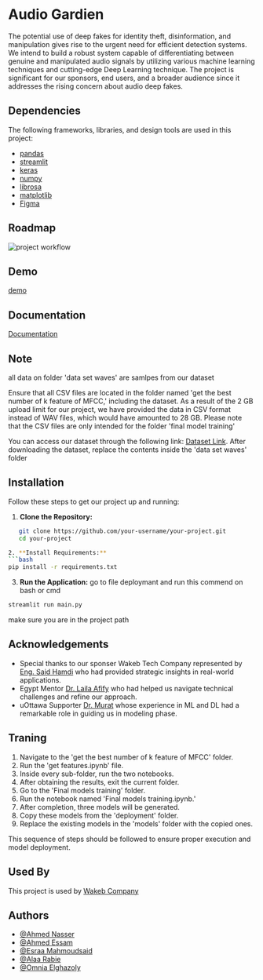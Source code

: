 
# Audio Gardien

The potential use of deep fakes for identity theft, disinformation, and manipulation gives rise to the urgent need for efficient detection systems. We intend to build a robust system capable of differentiating between genuine and manipulated audio signals by utilizing various machine learning techniques and cutting-edge Deep Learning technique. The project is significant for our sponsors, end users, and a broader audience since it addresses the rising concern about audio deep fakes. 
## Dependencies

The following frameworks, libraries, and design tools are used in this project:

- [pandas](https://pandas.pydata.org/)
- [streamlit](https://www.streamlit.io/)
- [keras](https://keras.io/)
- [numpy](https://numpy.org/)
- [librosa](https://librosa.org/)
- [matplotlib](https://matplotlib.org/)
- [Figma](https://www.figma.com/)

## Roadmap

![project workflow](https://github.com/esraa-mahmoudsaid/Classification-of-Mental-Disorders-in-Egyptian-dialect-of-Arabic/assets/132246508/5d37b9fa-1c4c-41db-9b43-c47cf5185b98)
## Demo

[demo](https://youtu.be/QE328cv7M2U)


## Documentation

[Documentation](https://drive.google.com/file/d/1TCSFwsKAxfuxPYYISkpkGFR9E55MRO0B/view?usp=sharing)

## Note 
all data on folder 'data set waves' are samlpes from our dataset 

Ensure that all CSV files are located in the folder named 'get the best number of k feature of MFCC,' including the dataset. 
As a result of the 2 GB upload limit for our project, we have provided the data in CSV format instead of WAV files, 
which would have amounted to 28 GB. Please note that the CSV files are only intended for the folder 'final model training' 

You can access our dataset through the following link: [Dataset Link](https://zenodo.org/records/5642694). 
After downloading the dataset, replace the contents inside the 'data set waves' folder 


## Installation

Follow these steps to get our project up and running:

1. **Clone the Repository:**
```bash
   git clone https://github.com/your-username/your-project.git
   cd your-project

2. **Install Requirements:**
```bash
pip install -r requirements.txt

```
3. **Run the Application:**
go to file deploymant and run this commend on bash or cmd
```bash
streamlit run main.py

```
make sure you are in the project path

## Acknowledgements

- Special thanks to our sponser Wakeb Tech Company represented by [Eng. Said Hamdi](s.hamdi@wakeb.tech) who had provided strategic insights in real-world applications.
- Egypt Mentor [Dr. Laila Afify](Laila.afify@kaust.edu.sa)  who had helped us navigate technical challenges and refine our approach.
- uOttawa Supporter [Dr. Murat](murat.simsek@uOttawa.ca) whose experience in ML and DL had a remarkable role in guiding us in modeling phase.

## Traning


1. Navigate to the 'get the best number of k feature of MFCC' folder.
2. Run the 'get features.ipynb' file.
3. Inside every sub-folder, run the two notebooks.
4. After obtaining the results, exit the current folder.
5. Go to the 'Final models training' folder.
6. Run the notebook named 'Final models training.ipynb.'
7. After completion, three models will be generated.
8. Copy these models from the 'deployment' folder.
9. Replace the existing models in the 'models' folder with the copied ones.

This sequence of steps should be followed to ensure proper execution and model deployment.


## Used By

This project is used by [Wakeb Company](https://wakeb.tech/)


## Authors

- [@Ahmed Nasser](https://github.com/AhmedNasser916)
- [@Ahmed Essam](https://github.com/AhmedEssam29)
- [@Esraa Mahmoudsaid](https://github.com/esraa-mahmoudsaid)
- [@Alaa Rabie](https://github.com/alaa1124)
- [@Omnia Elghazoly](https://github.com/Omniaelghazoly)


